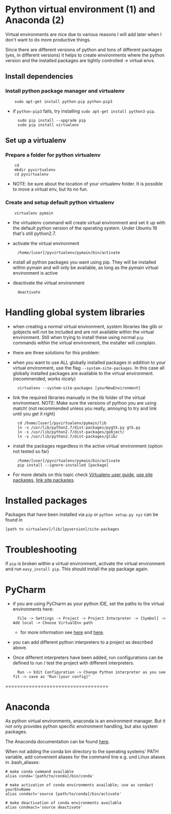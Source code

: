 Python virtual environment (1) and Anaconda (2)
===============================================

Virtual environments are nice due to various reasons I will add later when I don't want to do more productive things.

Since there are different versions of python and tons of different packages (yes, in different versions)
it helps to create environments where the python version and the installed packages are tightly controlled -> virtual envs.

## Install dependencies

### Install python package manager and virtualenv

        sudo apt-get install python-pip python-pip3

- if `python-pip3` fails, try installing `sudo apt-get install python3-pip`.

        sudo pip install --upgrade pip
        sudo pip install virtualenv

## Set up a virtualenv

### Prepare a folder for python virtualenv

        cd
        mkdir pyvirtualenv
        cd pyvirtualenv

- NOTE: be sure about the location of your virtualenv folder. It is possible to move a virtual env, but its no fun.

### Create and setup default python virtualenv

        virtualenv pymain

- the virtualenv command will create virtual environment and set it up with the default python version
of the operating system. Under Ubuntu 16 that's still python2.7.

- activate the virtual environment

        /home/[user]/pyvirtualenv/pymain/bin/activate

- install all python packages you want using pip. They will be installed within pymain and will only be
available, as long as the pymain virtual environment is active

- deactivate the virtual environment

        deactivate

# Handling global system libraries

- when creating a normal virtual environment, system libraries like glib or gobjects will not be included and
are not available within the virtual environment. Still when trying to install these using normal `pip` commands
within the virtual environment, the installer will complain.

- there are three solutions for this problem:

- when you want to use ALL globally installed packages in addition to your virtual environment,
 use the flag `--system-site-packages`. In this case all globally installed packages are available to the
 virtual environment. (recommended, works nicely)

        virtualenv --system-site-packages [yourNewEnvironment]

- link the required libraries manually in the lib folder of the virtual environment.
NOTE: Make sure the versions of python you are using match! (not recommended unless you really, annoying to try
and link until you get it right)

        cd /home/[user]/pyvirtualenv/pymain/lib
        ln -s /usr/lib/python2.7/dist-packages/pygtk.py gtk.py
        ln -s /usr/lib/python2.7/dist-packages/gobject/
        ln -s /usr/lib/python2.7/dist-packages/glib/

- install the packages regardless in the active virtual environment (option not tested so far)

        /home/[user]/pyvirtualenv/pymain/bin/activate
        pip install --ignore-installed [package]

- For more details on this topic check
 [Virtualenv user guide](https://virtualenv.pypa.io/en/stable/userguide/),
 [use site packages](http://stackoverflow.com/questions/12079607/make-virtualenv-inherit-specific-packages-from-your-global-site-packages),
 [link site packages](http://stackoverflow.com/questions/12830662/python-package-installed-globally-but-not-in-a-virtualenv-pygtk).


# Installed packages
Packages that have been installed via `pip` or `python setup.py xyz` can be found in 

    [path to virtualenv]/lib/[pyversion]/site-packages


# Troubleshooting

If `pip` is broken within a virtual environment, activate the virtual environment and run `easy_install pip`.
This should install the pip package again.


# PyCharm

- if you are using PyCharm as your python IDE, set the paths to the virtual environments here:

        File -> Settings -> Project -> Project Interpreter -> [Symbol] -> Add local -> Choose VirtualEnv path

    - for more information see
    [here](https://www.jetbrains.com/help/pycharm/2016.1/adding-existing-virtual-environment.html) and
    [here](http://stackoverflow.com/questions/10322424/how-to-select-python-version-in-pycharm).

- you can add different python interpreters to a project as described above.
- Once different interpreters have been added, run configurations can be defined to run / test the project
with different interpreters.

        Run -> Edit Configuration -> Change Python interpreter as you see fit -> save as "Run-[your config]"

===================================

# Anaconda

As python virtual environments, anaconda is an environment manager. But it not only provides python
specific environment handling, but also system packages.

The Anaconda documentation can be found [here](https://conda.io/docs). 

When not adding the conda bin directory to the operating systems' PATH variable, add convenient 
aliases for the command line e.g. und Linux aliases in .bash_aliases:

    # make conda command available
    alias conda='[path/to/conda]/bin/conda'

    # make activation of conda environments available; use as condact yourEnvName
    alias condact='source [path/to/conda]/bin/activate'

    # make deactivation of conda environments available
    alias condeact='source deactivate'
